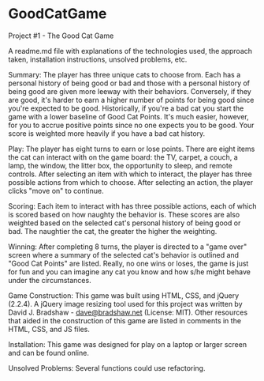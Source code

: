 # GoodCatGame
Project #1 - The Good Cat Game

A readme.md file with explanations of the technologies used, the approach taken, installation instructions, unsolved problems, etc.

Summary:
The player has three unique cats to choose from.  Each has a personal history of being good or bad and those with a personal history of being good are given more leeway with their behaviors.  Conversely, if they are good, it's harder to earn a higher number of points for being good since you're expected to be good.  Historically, if you're a bad cat you start the game with a lower baseline of Good Cat Points.  It's much easier, however, for you to accrue positive points since no one expects you to be good. Your score is weighted more heavily if you have a bad cat history.

Play:
The player has eight turns to earn or lose points.  There are eight items the cat can interact with on the game board: the TV, carpet, a couch, a lamp, the window, the litter box, the opportunity to sleep, and remote controls.  After selecting an item with which to interact, the player has three possible actions from which to choose.  After selecting an action, the player clicks "move on" to continue.

Scoring: 
Each item to interact with has three possible actions, each of which is scored based on how naughty the behavior is. These scores are also weighted based on the selected cat's personal history of being good or bad.  The naughtier the cat, the greater the higher the weighting. 

Winning:
After completing 8 turns, the player is directed to a "game over" screen where a summary of the selected cat's behavior is outlined and "Good Cat Points" are listed. Really, no one wins or loses, the game is just for fun and you can imagine any cat you know and how s/he might behave under the circumstances.

Game Construction:
This game was built using HTML, CSS, and jQuery (2.2.4). A jQuery image resizing tool used for this project was written by David J. Bradshaw - dave@bradshaw.net (License: MIT). Other resources that aided in the construction of this game are listed in comments in the HTML, CSS, and JS files.

Installation:
This game was designed for play on a laptop or larger screen and can be found online.

Unsolved Problems:
Several functions could use refactoring.
